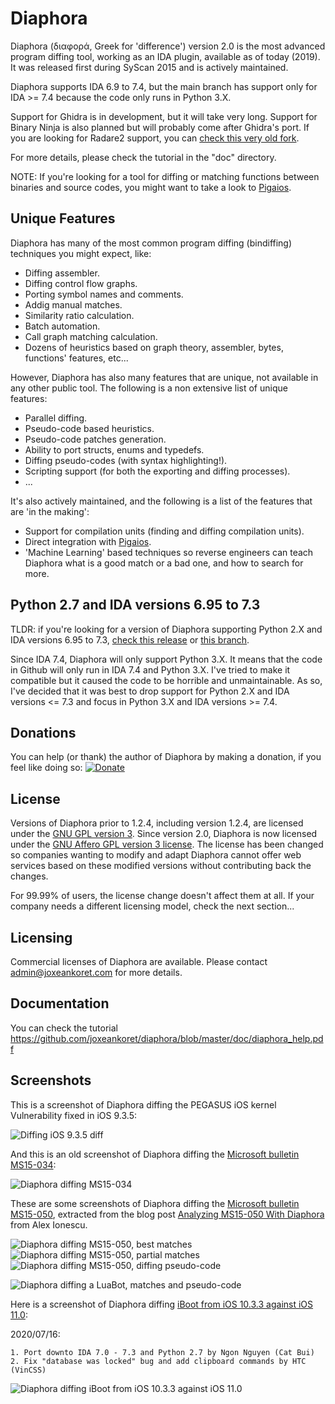 # Diaphora

Diaphora (διαφορά, Greek for 'difference') version 2.0 is the most advanced program diffing tool, working as an IDA plugin, available as of today (2019). It was released first during SyScan 2015 and is actively maintained.

Diaphora supports IDA 6.9 to 7.4, but the main branch has support only for IDA >= 7.4 because the code only runs in Python 3.X.

Support for Ghidra is in development, but it will take very long. Support for Binary Ninja is also planned but will probably come after Ghidra's port. If you are looking for Radare2 support, you can [check this very old fork](https://github.com/radare/diaphora).

For more details, please check the tutorial in the "doc" directory.

NOTE: If you're looking for a tool for diffing or matching functions between binaries and source codes, you might want to take a look to [Pigaios](https://github.com/joxeankoret/pigaios).

## Unique Features

Diaphora has many of the most common program diffing (bindiffing) techniques you might expect, like:

 * Diffing assembler.
 * Diffing control flow graphs.
 * Porting symbol names and comments.
 * Addig manual matches.
 * Similarity ratio calculation.
 * Batch automation.
 * Call graph matching calculation.
 * Dozens of heuristics based on graph theory, assembler, bytes, functions' features, etc...

However, Diaphora has also many features that are unique, not available in any other public tool. The following is a non extensive list of unique features:

 * Parallel diffing.
 * Pseudo-code based heuristics.
 * Pseudo-code patches generation.
 * Ability to port structs, enums and typedefs.
 * Diffing pseudo-codes (with syntax highlighting!).
 * Scripting support (for both the exporting and diffing processes).
 * ...

It's also actively maintained, and the following is a list of the features that are 'in the making':

 * Support for compilation units (finding and diffing compilation units).
 * Direct integration with [Pigaios](https://github.com/joxeankoret/pigaios).
 * 'Machine Learning' based techniques so reverse engineers can teach Diaphora what is a good match or a bad one, and how to search for more.

## Python 2.7 and IDA versions 6.95 to 7.3

TLDR: if you're looking for a version of Diaphora supporting Python 2.X and IDA versions 6.95 to 7.3, [check this release](https://github.com/joxeankoret/diaphora/releases/tag/1.2.4) or [this branch](https://github.com/joxeankoret/diaphora/tree/diaphora-1.2).

Since IDA 7.4, Diaphora will only support Python 3.X. It means that the code in Github will only run in IDA 7.4 and Python 3.X. I've tried to make it compatible but it caused the code to be horrible and unmaintainable. As so, I've decided that it was best to drop support for Python 2.X and IDA versions <= 7.3 and focus in Python 3.X and IDA versions >= 7.4.

## Donations

You can help (or thank) the author of Diaphora by making a donation, if you feel like doing so: [![Donate](https://img.shields.io/badge/Donate-PayPal-green.svg)](https://www.paypal.com/cgi-bin/webscr?cmd=_s-xclick&amp;hosted_button_id=68Z4H8SE7N64L)

## License

Versions of Diaphora prior to 1.2.4, including version 1.2.4, are licensed under the [GNU GPL version 3](https://www.gnu.org/licenses/gpl-3.0.html). Since version 2.0, Diaphora is now licensed under the [GNU Affero GPL version 3 license](https://www.gnu.org/licenses/agpl-3.0.html). The license has been changed so companies wanting to modify and adapt Diaphora cannot offer web services based on these modified versions without contributing back the changes.

For 99.99% of users, the license change doesn't affect them at all. If your company needs a different licensing model, check the next section...

## Licensing

Commercial licenses of Diaphora are available. Please contact admin@joxeankoret.com for more details.

## Documentation

You can check the tutorial https://github.com/joxeankoret/diaphora/blob/master/doc/diaphora_help.pdf

## Screenshots

This is a screenshot of Diaphora diffing the PEGASUS iOS kernel Vulnerability fixed in iOS 9.3.5:

![Diffing iOS 9.3.5 diff](http://sektioneins.de/images/diaphora1.png)

And this is an old screenshot of Diaphora diffing the [Microsoft bulletin MS15-034](https://technet.microsoft.com/en-us/library/security/ms15-034.aspx):

![Diaphora diffing MS15-034](https://pbs.twimg.com/media/CCnruP_W0AA8ksc.png:large)

These are some screenshots of Diaphora diffing the [Microsoft bulletin MS15-050]( https://technet.microsoft.com/en-us/library/security/ms15-050.aspx), extracted from the blog post [Analyzing MS15-050 With Diaphora](http://www.alex-ionescu.com/?p=271) from Alex Ionescu.

![Diaphora diffing MS15-050, best matches](http://www.alex-ionescu.com/wp-content/uploads/diaphora2.png)
![Diaphora diffing MS15-050, partial matches](http://www.alex-ionescu.com/wp-content/uploads/diaphora3.png)
![Diaphora diffing MS15-050, diffing pseudo-code](http://www.alex-ionescu.com/wp-content/uploads/diaphora1.png)

![Diaphora diffing a LuaBot, matches and pseudo-code](https://1.bp.blogspot.com/-O5UjSOyjCgg/V5byA-ozXVI/AAAAAAAABaY/yRTMDTSD9zI0mSy4AsHN21ZYf_YvctnkwCLcB/s1600/evs-compile.png)


Here is a screenshot of Diaphora diffing [iBoot from iOS 10.3.3 against iOS 11.0](https://blog.matteyeux.com/hacking/2018/04/04/diaphora-diff-and-ida.html):

2020/07/16:

    1. Port downto IDA 7.0 - 7.3 and Python 2.7 by Ngon Nguyen (Cat Bui)
    2. Fix "database was locked" bug and add clipboard commands by HTC (VinCSS)

![Diaphora diffing iBoot from iOS 10.3.3 against iOS 11.0](https://blog.matteyeux.com/images/newgraph.PNG)
